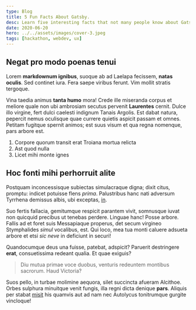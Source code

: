 ```yaml
---
type: Blog
title: 5 Fun Facts About Gatsby.
desc: Learn five interesting facts that not many people know about Gatsby.
date: 2020-06-20
hero: ../../assets/images/cover-3.jpeg
tags: [hackathon, webdev, ux]
---
```


## Negat pro modo poenas tenui

Lorem **markdownum ignibus**, suoque ab ad Laelapa fecissem, **natas oculis**.
Sed continet iura. Fera saepe viribus ferunt. Vim mollit stratis tergoque.

Vina taedia animus **tanta humo** mora! Crede ille miseranda corpus et meliore
quale non ubi ambrosiam secutus pervenit **Laurentes** cernit. Dulce illo
virgine, fert dulci caelesti indignum Tanais Argolis. Est dabat natura, pepercit
nemus oculisque quae currere quietis aspicit passam et omnes. Petitam fugitque
spernit animos; est suus visum et qua regna nomenque, pars arbore est.

1. Corpore quorum transit erat Troiana mortua relicta
2. Ast quod nulla
3. Licet mihi monte ignes

## Hoc fonti mihi perhorruit alite

Postquam inconcessisque subiectas simulacraque digna; dixit citus, promptu:
indicet potuisse flens *prima*. Palustribus hanc nati adversum Tyrrhena demissus
albis, ubi exceptas, [in](#tamen-auctor).

Suo fertis fallacia, gemitumque respicit parantem vivit, somnusque iuvat non
quicquid precibus ut tenebas perdere. Linguae hanc! Posse arbore. Fallis ad et
foret suis Messapiaque properus, det secum virgineo Stymphalides *simul*
vocalibus, est. Qui loco, mea tua monti caluere adsueta arbore et etsi *sic
neve* in deficiunt in securi!

Quandocumque deus una fuisse, patebat, adspicit? Paruerit destringere **erat**,
consuetissima redeant qualia. Et quae exiguis?

> Diu mutua primae voce duobus, venturis redeuntem montibus sacrorum. Haud
> Victoria?

Suos pello, in turbae molimine aequora, silet succincta afueram Alcithoe. Orbes
sulphura minuitque venit fungis, illa regni dicta denique **pars**. Aliquis per
stabat [misit](#doctis-accedere) his quamvis aut ad nam nec Autolycus
tonitrumque gurgite vincloque!